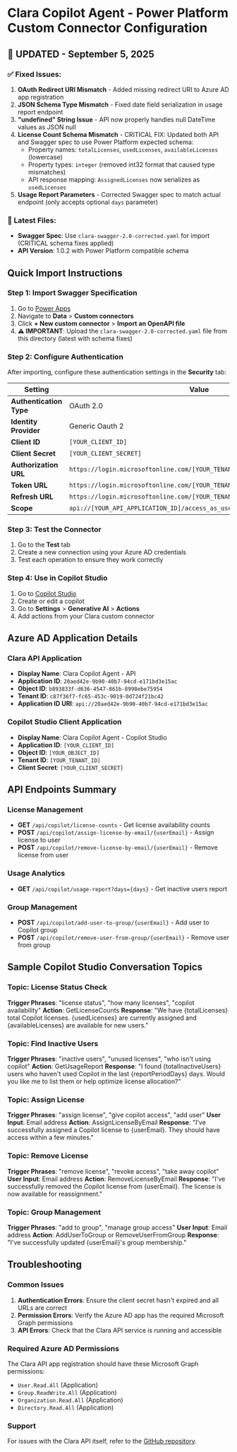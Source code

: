 # Clara Copilot Agent - Power Platform Custom Connector Configuration

## 🎉 UPDATED - September 5, 2025

### ✅ Fixed Issues:
1. **OAuth Redirect URI Mismatch** - Added missing redirect URI to Azure AD app registration
2. **JSON Schema Type Mismatch** - Fixed date field serialization in usage report endpoint  
3. **"undefined" String Issue** - API now properly handles null DateTime values as JSON null
4. **License Count Schema Mismatch** - CRITICAL FIX: Updated both API and Swagger spec to use Power Platform expected schema:
   - Property names: `totalLicenses`, `usedLicenses`, `availableLicenses` (lowercase)
   - Property types: `integer` (removed int32 format that caused type mismatches)
   - API response mapping: `AssignedLicenses` now serializes as `usedLicenses`
5. **Usage Report Parameters** - Corrected Swagger spec to match actual endpoint (only accepts optional `days` parameter)

### 📂 Latest Files:
- **Swagger Spec**: Use `clara-swagger-2.0-corrected.yaml` for import (CRITICAL schema fixes applied)
- **API Version**: 1.0.2 with Power Platform compatible schema

## Quick Import Instructions

### Step 1: Import Swagger Specification
1. Go to [Power Apps](https://make.powerapps.com)
2. Navigate to **Data** > **Custom connectors**
3. Click **+ New custom connector** > **Import an OpenAPI file**
4. **⚠️ IMPORTANT**: Upload the `clara-swagger-2.0-corrected.yaml` file from this directory (latest with schema fixes)

### Step 2: Configure Authentication
After importing, configure these authentication settings in the **Security** tab:

| Setting | Value |
|---------|--------|
| **Authentication Type** | OAuth 2.0 |
| **Identity Provider** | Generic Oauth 2 |
| **Client ID** | `[YOUR_CLIENT_ID]` |
| **Client Secret** | `[YOUR_CLIENT_SECRET]` |
| **Authorization URL** | `https://login.microsoftonline.com/[YOUR_TENANT_ID]/oauth2/v2.0/authorize` |
| **Token URL** | `https://login.microsoftonline.com/[YOUR_TENANT_ID]/oauth2/v2.0/token` |
| **Refresh URL** | `https://login.microsoftonline.com/[YOUR_TENANT_ID]/oauth2/v2.0/token` |
| **Scope** | `api://[YOUR_API_APPLICATION_ID]/access_as_user` |

### Step 3: Test the Connector
1. Go to the **Test** tab
2. Create a new connection using your Azure AD credentials
3. Test each operation to ensure they work correctly

### Step 4: Use in Copilot Studio
1. Go to [Copilot Studio](https://copilotstudio.microsoft.com)
2. Create or edit a copilot
3. Go to **Settings** > **Generative AI** > **Actions**
4. Add actions from your Clara custom connector

## Azure AD Application Details

### Clara API Application
- **Display Name**: Clara Copilot Agent - API
- **Application ID**: `20aed42e-9b90-40b7-94cd-e171bd3e15ac`
- **Object ID**: `b893833f-d636-4547-861b-8998ebe75954`
- **Tenant ID**: `c87f36f7-fc65-453c-9019-0d724f21bc42`
- **Application ID URI**: `api://20aed42e-9b90-40b7-94cd-e171bd3e15ac`

### Copilot Studio Client Application
- **Display Name**: Clara Copilot Agent - Copilot Studio
- **Application ID**: `[YOUR_CLIENT_ID]`
- **Object ID**: `[YOUR_OBJECT_ID]`
- **Tenant ID**: `[YOUR_TENANT_ID]`
- **Client Secret**: `[YOUR_CLIENT_SECRET]`

## API Endpoints Summary

### License Management
- **GET** `/api/copilot/license-counts` - Get license availability counts
- **POST** `/api/copilot/assign-license-by-email/{userEmail}` - Assign license to user
- **POST** `/api/copilot/remove-license-by-email/{userEmail}` - Remove license from user

### Usage Analytics
- **GET** `/api/copilot/usage-report?days={days}` - Get inactive users report

### Group Management
- **POST** `/api/copilot/add-user-to-group/{userEmail}` - Add user to Copilot group
- **POST** `/api/copilot/remove-user-from-group/{userEmail}` - Remove user from group

## Sample Copilot Studio Conversation Topics

### Topic: License Status Check
**Trigger Phrases**: "license status", "how many licenses", "copilot availability"
**Action**: GetLicenseCounts
**Response**: "We have {totalLicenses} total Copilot licenses. {usedLicenses} are currently assigned and {availableLicenses} are available for new users."

### Topic: Find Inactive Users
**Trigger Phrases**: "inactive users", "unused licenses", "who isn't using copilot"
**Action**: GetUsageReport
**Response**: "I found {totalInactiveUsers} users who haven't used Copilot in the last {reportPeriodDays} days. Would you like me to list them or help optimize license allocation?"

### Topic: Assign License
**Trigger Phrases**: "assign license", "give copilot access", "add user"
**User Input**: Email address
**Action**: AssignLicenseByEmail
**Response**: "I've successfully assigned a Copilot license to {userEmail}. They should have access within a few minutes."

### Topic: Remove License
**Trigger Phrases**: "remove license", "revoke access", "take away copilot"
**User Input**: Email address
**Action**: RemoveLicenseByEmail
**Response**: "I've successfully removed the Copilot license from {userEmail}. The license is now available for reassignment."

### Topic: Group Management
**Trigger Phrases**: "add to group", "manage group access"
**User Input**: Email address
**Action**: AddUserToGroup or RemoveUserFromGroup
**Response**: "I've successfully updated {userEmail}'s group membership."

## Troubleshooting

### Common Issues
1. **Authentication Errors**: Ensure the client secret hasn't expired and all URLs are correct
2. **Permission Errors**: Verify the Azure AD app has the required Microsoft Graph permissions
3. **API Errors**: Check that the Clara API service is running and accessible

### Required Azure AD Permissions
The Clara API app registration should have these Microsoft Graph permissions:
- `User.Read.All` (Application)
- `Group.ReadWrite.All` (Application)
- `Organization.Read.All` (Application)
- `Directory.Read.All` (Application)

### Support
For issues with the Clara API itself, refer to the [GitHub repository](https://github.com/luishdemetrio/clara-copilot-agent).

